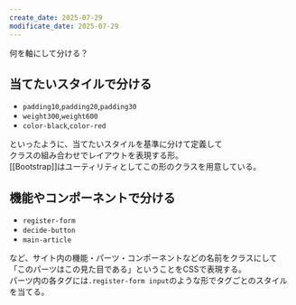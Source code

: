 ```yaml
---
create_date: 2025-07-29
modificate_date: 2025-07-29
---
```

何を軸にして分ける？

## 当てたいスタイルで分ける
* `padding10`,`padding20`,`padding30`
* `weight300`,`weight600`
* `color-black`,`color-red`

といったように、当てたいスタイルを基準に分けて定義して  
クラスの組み合わせでレイアウトを表現する形。  
[[Bootstrap]]はユーティリティとしてこの形のクラスを用意している。


## 機能やコンポーネントで分ける
* `register-form`
* `decide-button`
* `main-article`

など、サイト内の機能・パーツ・コンポーネントなどの名前をクラスにして  
「このパーツはこの見た目である」ということをCSSで表現する。  
パーツ内の各タグには`.register-form input`のような形でタグごとのスタイルを当てる。
